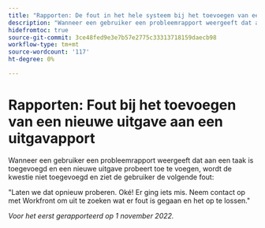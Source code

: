 ```yaml
---
title: "Rapporten: De fout in het hele systeem bij het toevoegen van een nieuwe uitgave aan een probleemrapport"
description: "Wanneer een gebruiker een probleemrapport weergeeft dat aan een taak is toegevoegd en een nieuwe uitgave probeert toe te voegen, wordt de kwestie niet toegevoegd en ziet de gebruiker een fout."
hidefromtoc: true
source-git-commit: 3ce48fed9e3e7b57e2775c33313718159daecb98
workflow-type: tm+mt
source-wordcount: '117'
ht-degree: 0%

---
```



# Rapporten: Fout bij het toevoegen van een nieuwe uitgave aan een uitgavapport

Wanneer een gebruiker een probleemrapport weergeeft dat aan een taak is toegevoegd en een nieuwe uitgave probeert toe te voegen, wordt de kwestie niet toegevoegd en ziet de gebruiker de volgende fout:

&quot;Laten we dat opnieuw proberen. Oké! Er ging iets mis. Neem contact op met Workfront om uit te zoeken wat er fout is gegaan en het op te lossen.&quot;

_Voor het eerst gerapporteerd op 1 november 2022._

